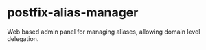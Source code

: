 postfix-alias-manager
=====================

Web based admin panel for managing aliases, allowing domain level delegation.
